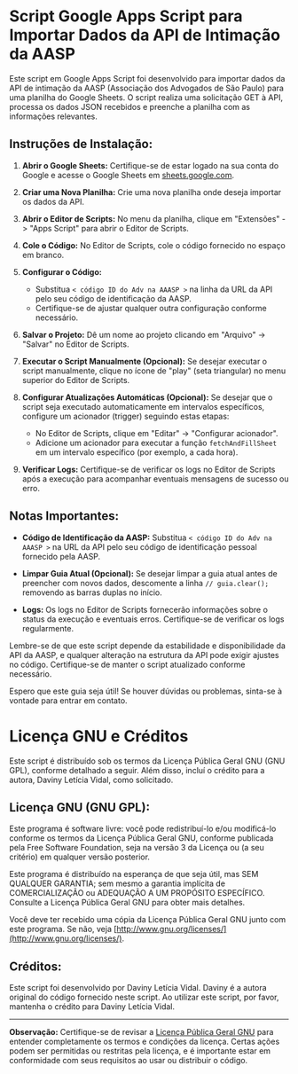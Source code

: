 # Script Google Apps Script para Importar Dados da API de Intimação da AASP

Este script em Google Apps Script foi desenvolvido para importar dados da API de intimação da AASP (Associação dos Advogados de São Paulo) para uma planilha do Google Sheets. O script realiza uma solicitação GET à API, processa os dados JSON recebidos e preenche a planilha com as informações relevantes.

## Instruções de Instalação:

1. **Abrir o Google Sheets:**
   Certifique-se de estar logado na sua conta do Google e acesse o Google Sheets em [sheets.google.com](https://sheets.google.com/).

2. **Criar uma Nova Planilha:**
   Crie uma nova planilha onde deseja importar os dados da API.

3. **Abrir o Editor de Scripts:**
   No menu da planilha, clique em "Extensões" -> "Apps Script" para abrir o Editor de Scripts.

4. **Cole o Código:**
   No Editor de Scripts, cole o código fornecido no espaço em branco.

5. **Configurar o Código:**
   - Substitua `< código ID do Adv na AAASP >` na linha da URL da API pelo seu código de identificação da AASP.
   - Certifique-se de ajustar qualquer outra configuração conforme necessário.

6. **Salvar o Projeto:**
   Dê um nome ao projeto clicando em "Arquivo" -> "Salvar" no Editor de Scripts.

7. **Executar o Script Manualmente (Opcional):**
   Se desejar executar o script manualmente, clique no ícone de "play" (seta triangular) no menu superior do Editor de Scripts.

8. **Configurar Atualizações Automáticas (Opcional):**
   Se desejar que o script seja executado automaticamente em intervalos específicos, configure um acionador (trigger) seguindo estas etapas:
   - No Editor de Scripts, clique em "Editar" -> "Configurar acionador".
   - Adicione um acionador para executar a função `fetchAndFillSheet` em um intervalo específico (por exemplo, a cada hora).

9. **Verificar Logs:**
   Certifique-se de verificar os logs no Editor de Scripts após a execução para acompanhar eventuais mensagens de sucesso ou erro.

## Notas Importantes:

- **Código de Identificação da AASP:**
  Substitua `< código ID do Adv na AAASP >` na URL da API pelo seu código de identificação pessoal fornecido pela AASP.

- **Limpar Guia Atual (Opcional):**
  Se desejar limpar a guia atual antes de preencher com novos dados, descomente a linha `// guia.clear();` removendo as barras duplas no início.

- **Logs:**
  Os logs no Editor de Scripts fornecerão informações sobre o status da execução e eventuais erros. Certifique-se de verificar os logs regularmente.

Lembre-se de que este script depende da estabilidade e disponibilidade da API da AASP, e qualquer alteração na estrutura da API pode exigir ajustes no código. Certifique-se de manter o script atualizado conforme necessário.

Espero que este guia seja útil! Se houver dúvidas ou problemas, sinta-se à vontade para entrar em contato.

# Licença GNU e Créditos

Este script é distribuído sob os termos da Licença Pública Geral GNU (GNU GPL), conforme detalhado a seguir. Além disso, incluí o crédito para a autora, Daviny Letícia Vidal, como solicitado.

## Licença GNU (GNU GPL):

Este programa é software livre: você pode redistribuí-lo e/ou modificá-lo conforme os termos da Licença Pública Geral GNU, conforme publicada pela Free Software Foundation, seja na versão 3 da Licença ou (a seu critério) em qualquer versão posterior.

Este programa é distribuído na esperança de que seja útil, mas SEM QUALQUER GARANTIA; sem mesmo a garantia implícita de COMERCIALIZAÇÃO ou ADEQUAÇÃO A UM PROPÓSITO ESPECÍFICO. Consulte a Licença Pública Geral GNU para obter mais detalhes.

Você deve ter recebido uma cópia da Licença Pública Geral GNU junto com este programa. Se não, veja [http://www.gnu.org/licenses/](http://www.gnu.org/licenses/).

## Créditos:

Este script foi desenvolvido por Daviny Letícia Vidal. Daviny é a autora original do código fornecido neste script. Ao utilizar este script, por favor, mantenha o crédito para Daviny Letícia Vidal.

---

**Observação:** Certifique-se de revisar a [Licença Pública Geral GNU](http://www.gnu.org/licenses/) para entender completamente os termos e condições da licença. Certas ações podem ser permitidas ou restritas pela licença, e é importante estar em conformidade com seus requisitos ao usar ou distribuir o código.
